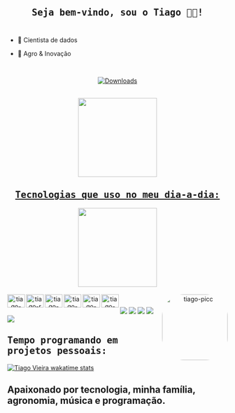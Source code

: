 <h2 align="center"><samp> Seja bem-vindo, sou o Tiago 👨‍🌾!</br></br></samp></h2>

<p><samp> 

- 🔭 Cientista de dados
- 🌱 Agro & Inovação

  </samp></p>
 <div align="center">
</br>

[![Downloads](https://img.shields.io/github/followers/tiagovieiradc.svg?style=social&label=Follow&maxAge=2592000)](https://github.com/tiagovieiradc/)

</br>
<div align="center">
  <a href="https://github.com/tiagosly10">
  <img height="180em" src="https://github-readme-stats.vercel.app/api?username=tiagovieiradc&show_icons=true&theme=tokyonight&include_all_commits=true&count_private=true"/>
    
<h2 align="center"><samp> Tecnologias que uso no meu dia-a-dia:</br></samp></h2>
    <img height="180em" src="https://github-readme-stats.vercel.app/api/top-langs/?username=tiagovieiradc&layout=compact&langs_count=7&theme=tokyonight"/>
</div>
<div style="display: inline_block"><br>
  <img align="left" alt="tiago-python" height="30" width="40" src="https://cdn.jsdelivr.net/gh/devicons/devicon/icons/python/python-original.svg">
  <img align="left" alt="tiago-r" height="30" width="40" src="https://cdn.jsdelivr.net/gh/devicons/devicon/icons/r/r-original.svg">
  <img align="left" alt="tiago-vscode" height="30" width="40" src="https://cdn.jsdelivr.net/gh/devicons/devicon/icons/vscode/vscode-original.svg">
  <img align="left" alt="tiago-illustrator" height="30" width="40" src="https://cdn.jsdelivr.net/gh/devicons/devicon/icons/illustrator/illustrator-plain.svg">
  <img align="left" alt="tiago-qgis" height="30" width="40" src="https://github.com/qgis/QGIS/blob/master/images/icons/qgis_icon.svg">
  <img align="left" alt="tiago-flutter" height="30" width="40" src="https://cdn.jsdelivr.net/gh/devicons/devicon/icons/flutter/flutter-original.svg">
  <img align="right" alt="tiago-picc" height="150" style="border-radius:50px;" src="https://media.discordapp.net/attachments/729132227551559761/899670487519625226/mario.gif">

 </div>
  
  ##
  
 </div align="left"> 
  <a href="https://t.me/tiagosly" target="_blank"><img src="https://img.shields.io/badge/Telegram-2CA5E0?style=for-the-badge&logo=telegram&logoColor=white" target="_blank"></a>
  <a href="https://www.instagram.com/tiago.vieirac/" target="_blank"><img src="https://img.shields.io/badge/-Instagram-%23E4405F?style=for-the-badge&logo=instagram&logoColor=white" target="_blank"></a>
   <a href="https://discord.gg/pDbY76q8Qf" target="_blank"><img src="https://img.shields.io/badge/Discord-7289DA?style=for-the-badge&logo=discord&logoColor=white" target="_blank"></a> 
  <a href = "mailto:tiago.vieiracst@gmail.com"><img src="https://img.shields.io/badge/-Gmail-%23333?style=for-the-badge&logo=gmail&logoColor=white" target="_blank"></a>
  <a href="https://www.linkedin.com/in/tiago-vieira-31b27a114/" target="_blank"><img src="https://img.shields.io/badge/-LinkedIn-%230077B5?style=for-the-badge&logo=linkedin&logoColor=white" target="_blank"></a> 

<h2 align="left"><samp>Tempo programando em projetos pessoais:</br></samp></h2>

[![Tiago Vieira wakatime stats](https://github-readme-stats.vercel.app/api/wakatime?username=tiagovieiradc)](https://github.com/tiagovieiradc/github-readme-stats)

<h2 align="left">Apaixonado por tecnologia, minha família, agronomia, música e programação.</br></samp></h2>
